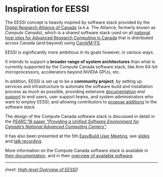 # Inspiration for EESSI

The EESSI concept is heavily inspired by software stack provided by the
[Digital Research Alliance of Canada](https://alliancecan.ca/en/about/alliance) (a.k.a. The Alliance, formerly known as *Compute Canada*), which is a shared software stack used on all
[national host sites for Advanced Research Computing in Canada](
https://alliancecan.ca/en/services/advanced-research-computing/federation/national-host-sites)
that is distributed across Canada (and beyond) using
[CernVM-FS](https://multixscale.github.io/cvmfs-tutorial-hpc-best-practices/cvmfs/what-is-cvmfs/).

EESSI is significantly more ambitious in its goals however, in various ways.

It intends to support a **broader range of system architectures** than what is currently supported by the
Compute Canada software stack, like Arm 64-bit microprocessors, accelerators beyond NVIDIA GPUs, etc.

In addition, EESSI is set up to be a **community project**, by setting up services and infrastructure to automate the
software build and installation process as much as possible, providing extensive [documentation](https://eessi.io/docs/)
*and* [support](https://www.eessi.io/docs/support/) to end users, user support teams, and system administrators
who want to employ EESSI, and allowing contributors to [propose
additions](https://www.eessi.io/docs/adding_software/overview/) to the software stack.

The design of the Compute Canada software stack is discussed in detail in the
[PEARC'19 paper *"Providing a Unified Software Environment for Canada’s National Advanced Computing Centers"*](
https://dl.acm.org/doi/10.1145/3332186.3332210).

It has also been presented at the 5th [EasyBuild User Meeting](https://easybuild.io/eum), see
[slides](https://easybuild.io/eum23/eum23_008_Digital-Research-Alliance-Canada.pdf) and
[talk recording](https://www.youtube.com/watch?v=gRNYp4gQKls).

More information on the Compute Canada software stack is available in
[their documentation](https://docs.alliancecan.ca/wiki/Accessing_CVMFS/en),
and in their [overview of available software](https://docs.alliancecan.ca/wiki/Available_software).


---

*(next: [High-level Overview of EESSI](high-level-design.md))*
